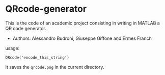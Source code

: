 # QRcode-generator

This is the code of an academic project consisting in writing in MATLAB  a QR code generator.

* Authors: Alessandro Budroni, Giuseppe Giffone and Ermes Franch 

usage: 

```QRcode('encode_this_string')```

It saves the `qrcode.png` in the current directory.
